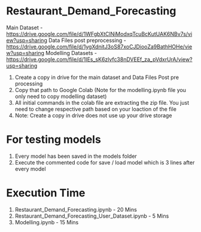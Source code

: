 # Restaurant_Demand_Forecasting

Main Dataset - https://drive.google.com/file/d/1WFgbXtClNiModxqTcuBcKutUAK6NBv7s/view?usp=sharing 
Data Files post preprocessing - https://drive.google.com/file/d/1ygXdnitJ3oS87xoCJDiooZa9BathHOHe/view?usp=sharing
Modelling Datasets - https://drive.google.com/file/d/1IEs_sK6zlvfc38nDVEEf_za_pVdxrUrA/view?usp=sharing 


1. Create a copy in drive for the main dataset and Data Files Post pre processing
2. Copy that path to Google Colab (Note for the modelling.ipynb file you only need to copy modelling dataset)
3. All initial commands in the colab file are extracting the zip file. You just need to change respective path based on your loaction of the file
4. Note: Create a copy in drive does not use up your drive storage

# For testing models 
1. Every model has been saved in the models folder
2. Execute the commented code for save / load model which is 3 lines after every model

# Execution Time 
1. Restaurant_Demand_Forecasting.ipynb - 20 Mins
2. Restaurant_Demand_Forecasting_User_Dataset.ipynb - 5 Mins
3. Modelling.ipynb - 15 Mins
